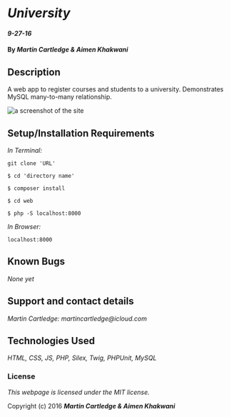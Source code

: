 # _University_

#### _9-27-16_

#### By _**Martin Cartledge &amp; Aimen Khakwani**_

## Description

A web app to register courses and students to a university. Demonstrates MySQL many-to-many relationship.

<img src="screenshot.png" alt="a screenshot of the site">

## Setup/Installation Requirements

_In Terminal:_

`git clone 'URL'`

`$ cd 'directory name'`

`$ composer install`

`$ cd web`

`$ php -S localhost:8000`

_In Browser:_

`localhost:8000`

## Known Bugs

_None yet_

## Support and contact details

_Martin Cartledge: martincartledge@icloud.com_

## Technologies Used

_HTML,
CSS,
JS,
PHP,
Silex,
Twig,
PHPUnit,
MySQL_

### License

*This webpage is licensed under the MIT license.*

Copyright (c) 2016 **_Martin Cartledge &amp; Aimen Khakwani_**
